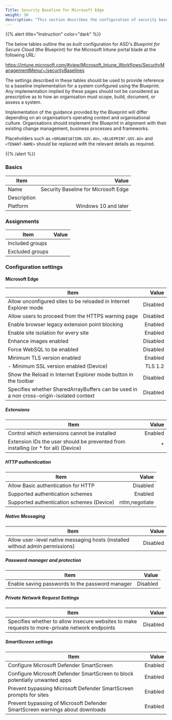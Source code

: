 ```yaml
---
Title: Security Baseline for Microsoft Edge
weight: 30
description: "This section describes the configuration of security baselines within Microsoft Intune associated with systems built according to the guidance provided by ASD's Blueprint for Secure Cloud."
---
```


{{% alert title="Instruction" color="dark" %}}
 
The below tables outline the *as built* configuration for ASD's *Blueprint for Secure Cloud* (the Blueprint) for the Microsoft Intune portal blade at the following URL:

https://intune.microsoft.com/#view/Microsoft_Intune_Workflows/SecurityManagementMenu/~/securityBaselines
 
The settings described in these tables should be used to provide reference to a baseline implementation for a system configured using the Blueprint. Any implementation implied by these pages should not be considered as prescriptive as to how an organisation must scope, build, document, or assess a system.

Implementation of the guidance provided by the Blueprint will differ depending on an organisation’s operating context and organisational culture. Organisations should implement the Blueprint in alignment with their existing change management, business processes and frameworks.

Placeholders such as `<ORGANISATION.GOV.AU>`, `<BLUEPRINT.GOV.AU>` and `<TENANT-NAME>` should be replaced with the relevant details as required.
 
{{% /alert %}}

### Basics

| Item        |                                Value |
| ----------- | -----------------------------------: |
| Name        | Security Baseline for Microsoft Edge |
| Description |                                      |
| Platform    |                 Windows 10 and later |

### Assignments

| Item            | Value |
| --------------- | ----: |
| Included groups |       |
| Excluded groups |       |

### Configuration settings

#### Microsoft Edge

| Item                                                                                    |    Value |
| --------------------------------------------------------------------------------------- | -------: |
| Allow unconfigured sites to be reloaded in Internet Explorer mode                       | Disabled |
| Allow users to proceed from the HTTPS warning page                                      | Disabled |
| Enable browser legacy extension point blocking                                          |  Enabled |
| Enable site isolation for every site                                                    |  Enabled |
| Enhance images enabled                                                                  | Disabled |
| Force WebSQL to be enabled                                                              | Disabled |
| Minimum TLS version enabled                                                             |  Enabled |
| - Minimum SSL version enabled (Device)                                                  |  TLS 1.2 |
| Show the Reload in Internet Explorer mode button in the toolbar                         | Disabled |
| Specifies whether SharedArrayBuffers can be used in a non cross-origin-isolated context | Disabled |

##### Extensions

| Item                                                                               |   Value |
| ---------------------------------------------------------------------------------- | ------: |
| Control which extensions cannot be installed                                       | Enabled |
| Extension IDs the user should be prevented from installing (or * for all) (Device) |       * |

##### HTTP authentication

| Item                                      |          Value |
| ----------------------------------------- | -------------: |
| Allow Basic authentication for HTTP       |       Disabled |
| Supported authentication schemes          |        Enabled |
| Supported authentication schemes (Device) | ntlm,negotiate |

##### Native Messaging

| Item                                                                          |    Value |
| ----------------------------------------------------------------------------- | -------: |
| Allow user-level native messaging hosts (installed without admin permissions) | Disabled |

##### Password manager and protection

| Item                                            |    Value |
| ----------------------------------------------- | -------: |
| Enable saving passwords to the password manager | Disabled |

##### Private Network Request Settings

| Item                                                                                            |    Value |
| ----------------------------------------------------------------------------------------------- | -------: |
| Specifies whether to allow insecure websites to make requests to more-private network endpoints | Disabled |

##### SmartScreen settings

| Item                                                                         |   Value |
| ---------------------------------------------------------------------------- | ------: |
| Configure Microsoft Defender SmartScreen                                     | Enabled |
| Configure Microsoft Defender SmartScreen to block potentially unwanted apps  | Enabled |
| Prevent bypassing Microsoft Defender SmartScreen prompts for sites           | Enabled |
| Prevent bypassing of Microsoft Defender SmartScreen warnings about downloads | Enabled |